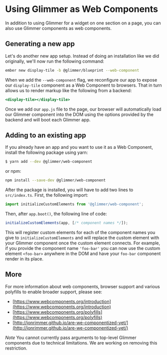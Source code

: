 # Using Glimmer as Web Components

In addition to using Glimmer for a widget on one section on a page, you can also use Glimmer components as web components.

## Generating a new app

Let's do another new app setup. Instead of doing an installation like we did originally, we'll now run the following command:

```sh
ember new display-tile -b @glimmer/blueprint --web-component
```

When we add the `--web-component` flag, we reconfigure our app to expose our `display-tile` component as a Web Component to browsers. That in turn allows us to render markup like the following from a backend:

```hbs
<display-tile></display-tile>
```

Once we add our `app.js` file to the page, our browser will automatically load our Glimmer component into the DOM using the options provided by the backend and will boot each Glimmer app.

## Adding to an existing app

If you already have an app and you want to use it as a Web Component, install the following package using yarn:

```sh
$ yarn add --dev @glimmer/web-component
```

or npm:

```sh
npm install --save-dev @glimmer/web-component
```

After the package is installed, you will have to add two lines to `src/index.ts`. First, the following import:

```ts
import initializeCustomElements from '@glimmer/web-component';
```

Then, after `app.boot()`, the following line of code:

```ts
initializeCustomElements(app, [/* component names */]);
```

This will register custom elements for each of the component names you give to `initializeCustomElements` and will replace the custom element with your Glimmer component once the custom element connects.
For example, if you provide the component name `'foo-bar'` you can now use the custom element `<foo-bar>` anywhere in the DOM and have your `foo-bar` component render in its place.

## More

For more information about web components, browser support and various polyfills to enable broader support, please see:

- [https://www.webcomponents.org/introduction](https://www.webcomponents.org/introduction)
- [https://www.webcomponents.org/polyfills](https://www.webcomponents.org/polyfills)
- [http://jonrimmer.github.io/are-we-componentized-yet/](http://jonrimmer.github.io/are-we-componentized-yet/)

*Note* You cannot currently pass arguments to top-level Glimmer components due to technical limitations. We are working on removing this restriction.
